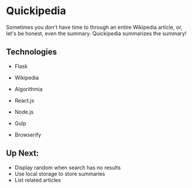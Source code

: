 # Quickipedia

Sometimes you don't have time to through an entire Wikipedia article, or, let's be honest, even the summary. Quickipedia summarizes the summary!

## Technologies

- Flask
- Wikipedia
- Algorithmia

- React.js
- Node.js
- Gulp
- Browserify

## Up Next:

- Display random when search has no results
- Use local storage to store summaries
- List related articles
